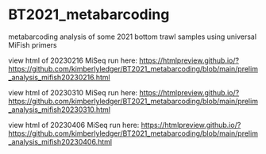 # BT2021_metabarcoding
metabarcoding analysis of some 2021 bottom trawl samples using universal MiFish primers

view html of 20230216 MiSeq run here: https://htmlpreview.github.io/?https://github.com/kimberlyledger/BT2021_metabarcoding/blob/main/prelim_analysis_mifish20230216.html

view html of 20230310 MiSeq run here: https://htmlpreview.github.io/?https://github.com/kimberlyledger/BT2021_metabarcoding/blob/main/prelim_analysis_mifish20230310.html

view html of 20230406 MiSeq run here: https://htmlpreview.github.io/?https://github.com/kimberlyledger/BT2021_metabarcoding/blob/main/prelim_analysis_mifish20230406.html
